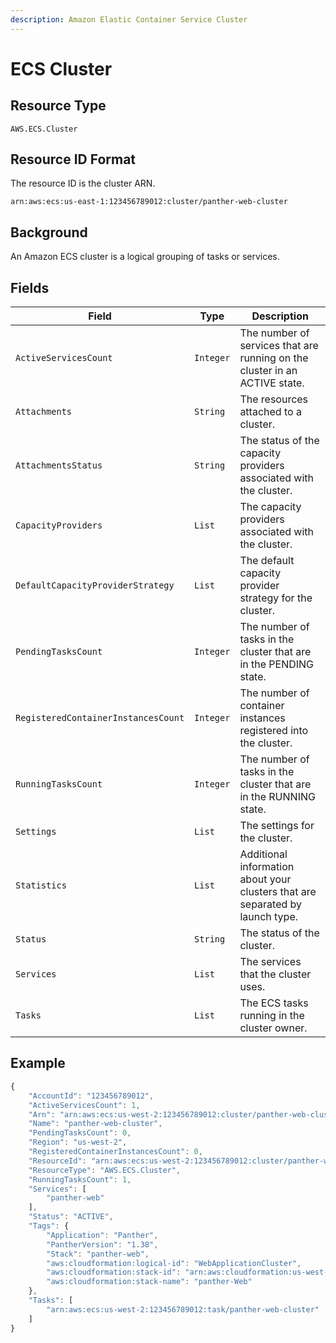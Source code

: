 ```yaml
---
description: Amazon Elastic Container Service Cluster
---
```


# ECS Cluster

## Resource Type

`AWS.ECS.Cluster`

## Resource ID Format

The resource ID is the cluster ARN.

`arn:aws:ecs:us-east-1:123456789012:cluster/panther-web-cluster`

## Background

An Amazon ECS cluster is a logical grouping of tasks or services.

## Fields

| Field                               | Type      | Description                                                                   |
| ----------------------------------- | --------- | ----------------------------------------------------------------------------- |
| `ActiveServicesCount`               | `Integer` | The number of services that are running on the cluster in an ACTIVE state.    |
| `Attachments`                       | `String`  | The resources attached to a cluster.                                          |
| `AttachmentsStatus`                 | `String`  | The status of the capacity providers associated with the cluster.             |
| `CapacityProviders`                 | `List`    | The capacity providers associated with the cluster.                           |
| `DefaultCapacityProviderStrategy`   | `List`    | The default capacity provider strategy for the cluster.                       |
| `PendingTasksCount`                 | `Integer` | The number of tasks in the cluster that are in the PENDING state.             |
| `RegisteredContainerInstancesCount` | `Integer` | The number of container instances registered into the cluster.                |
| `RunningTasksCount`                 | `Integer` | The number of tasks in the cluster that are in the RUNNING state.             |
| `Settings`                          | `List`    | The settings for the cluster.                                                 |
| `Statistics`                        | `List`    | Additional information about your clusters that are separated by launch type. |
| `Status`                            | `String`  | The status of the cluster.                                                    |
| `Services`                          | `List`    | The services that the cluster uses.                                           |
| `Tasks`                             | `List`    | The ECS tasks running in the cluster owner.                                   |

## Example

```javascript
{
	"AccountId": "123456789012",
	"ActiveServicesCount": 1,
	"Arn": "arn:aws:ecs:us-west-2:123456789012:cluster/panther-web-cluster",
	"Name": "panther-web-cluster",
	"PendingTasksCount": 0,
	"Region": "us-west-2",
	"RegisteredContainerInstancesCount": 0,
	"ResourceId": "arn:aws:ecs:us-west-2:123456789012:cluster/panther-web-cluster",
	"ResourceType": "AWS.ECS.Cluster",
	"RunningTasksCount": 1,
	"Services": [
		"panther-web"
	],
	"Status": "ACTIVE",
	"Tags": {
		"Application": "Panther",
		"PantherVersion": "1.38",
		"Stack": "panther-web",
		"aws:cloudformation:logical-id": "WebApplicationCluster",
		"aws:cloudformation:stack-id": "arn:aws:cloudformation:us-west-2:123456789012:stack/panther-Web-Stack",
		"aws:cloudformation:stack-name": "panther-Web"
	},
	"Tasks": [
		"arn:aws:ecs:us-west-2:123456789012:task/panther-web-cluster"
	]
}
```
